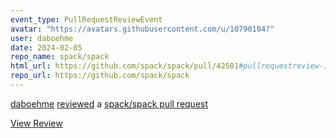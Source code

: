 ```yaml
---
event_type: PullRequestReviewEvent
avatar: "https://avatars.githubusercontent.com/u/10790104?"
user: daboehme
date: 2024-02-05
repo_name: spack/spack
html_url: https://github.com/spack/spack/pull/42501#pullrequestreview-1863893970
repo_url: https://github.com/spack/spack
---
```


<a href='https://github.com/daboehme' target='_blank'>daboehme</a> <a href='https://github.com/spack/spack/pull/42501#pullrequestreview-1863893970' target='_blank'>reviewed</a> a <a href='https://github.com/spack/spack/pull/42501' target='_blank'>spack/spack pull request</a>

<small></small>

<a href='https://github.com/spack/spack/pull/42501#pullrequestreview-1863893970' target='_blank'>View Review</a>
